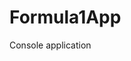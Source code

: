 # Formula1App
Console application                    























































